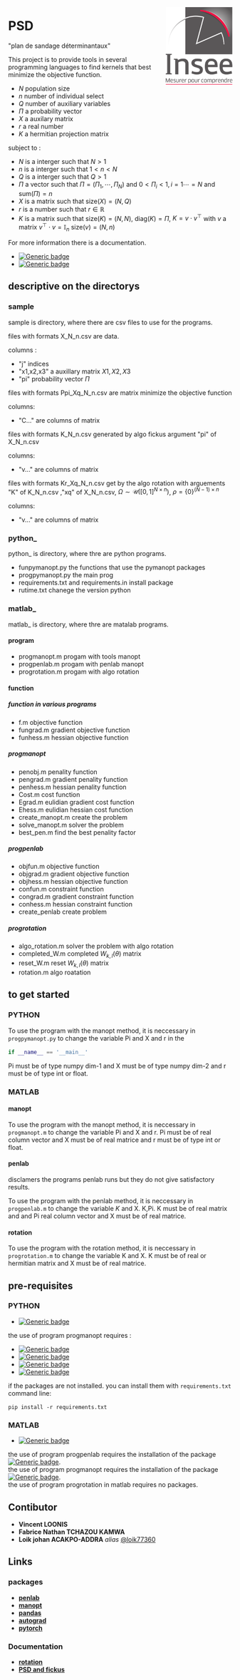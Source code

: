 <a href="https://www.insee.fr/fr/accueil"> <img src="docs/img/Logo_Insee.svg.png?raw=true" width="150" align="right"> </a>
# PSD

"plan de sandage déterminantaux"

This project is to provide tools in several programming languages to find kernels that best minimize the objective function.  

- $N$  population size
- $n$ number of individual select
- $Q$ number of auxiliary variables 
- $\Pi$ a probability vector
- $X$ a  auxilary matrix 
- $r$ a real number
- $K$ a hermitian projection matrix 

subject to :

- $N$ is a interger such that $N > 1$
- $n$ is a interger such that $1 < n < N$
- $Q$ is a interger such that $Q > 1$
- $\Pi$ a vector such that $\Pi = (\Pi_1,\cdots,\Pi_N)$ and $0 < \Pi_i < 1 , i=1\cdots=N$ and $\mathrm{sum}(\Pi)= n$
- $X$ is a matrix such that $\mathrm{size}(X) = (N,Q)$
- $r$ is a number such that $r \in \mathbb{R}$
- $K$ is a matrix such that $\mathrm{size}(K) = (N,N)$, $\mathrm{diag}(K) = \Pi$, $K = v \cdot v^\top$ with $v$ a matrix $v^\top \cdot v = \mathbb{I}_n$ $\mathrm{size}(v) = (N,n)$

For more information there is a documentation.

- [![Generic badge](https://img.shields.io/badge/with--made-python-informational.svg)](https://shields.io/)
- [![Generic badge](https://img.shields.io/badge/with--made-matlab-informational.svg)](https://shields.io)
<!-- - [![shield](http://img.shields.io/badges/made with-r-informational)](http://forthebadge.com) -->
<!-- - [![shield](http://img.shields.io/badges/made with-matlab-informational)](http://forthebadge.com) -->


## descriptive on the directorys

### sample

sample is directory, where there are csv files to use for the programs.

files with formats X_N_n.csv are data.

columns :
- "j" indices
- "x1,x2,x3" a auxillary matrix $X1,X2,X3$
- "pi" probability vector $\Pi$

files with formats Ppi_Xq_N_n.csv are matrix minimize the objective function

columns:
- "C..." are columns of matrix

files with formats K_N_n.csv generated by algo fickus argument "pi" of X_N_n.csv

columns:
- "v..." are columns of matrix

files with formats Kr_Xq_N_n.csv get by the algo rotation with arguements  "K" of K_N_n.csv ,"xq" of X_N_n.csv, $\Omega \sim \mathcal{U}([0,1]^{N \times n})$, $\rho = \{ 0 \}^{(N-1)\times n}$

columns:
- "v..." are columns of matrix

### python_ 
python_ is directory, where thre are python programs.
- funpymanopt.py the functions that use the pymanopt packages
- progpymanopt.py the main prog
- requirements.txt and requirements.in install package
- rutime.txt chanege the version python

### matlab_
matlab_ is directory, where thre are matalab programs.

#### program
- progmanopt.m progam with tools manopt
- progpenlab.m progam with penlab manopt
- progrotation.m progam with algo rotation

#### function
##### function in various programs
- f.m objective function
- fungrad.m gradient objective function
- funhess.m hessian objective function
##### progmanopt
- penobj.m penality function
- pengrad.m gradient penality function
- penhess.m hessian penality function
- Cost.m cost function
- Egrad.m eulidian gradient cost function
- Ehess.m eulidian hessian cost function
- create_manopt.m create the problem
- solve_manopt.m solver the problem
- best_pen.m find the best penality factor
##### progpenlab
- objfun.m objective function
- objgrad.m gradient objective function
- objhess.m hessian objective function
- confun.m constraint function
- congrad.m gradient constraint function
- conhess.m hessian constraint function
- create_penlab create problem
##### progrotation
- algo_rotation.m solver the problem with algo rotation
- completed_W.m completed $W_{k,l}(\theta)$ matrix
- reset_W.m reset $W_{k,l}(\theta)$ matrix
- rotation.m  algo roatation
<!-- --> 
## to get started

### PYTHON
To use the program with the manopt method, it is neccessary in `progpymanopt.py` to change the variable Pi and X and r in the 
```python 
if __name__ == '__main__'
```
Pi must be of type numpy dim-1 and X must be of type numpy dim-2 and r must be of type int or float.  

### MATLAB

#### manopt
To use the program with the manopt method, it is neccessary in `progmanopt.m`  to change the variable Pi and X and r. Pi must be of real column vector and X must be of real matrice and r must be of type int or float.
#### penlab
disclamers the programs penlab runs but they do not give satisfactory results.

To use the program with the penlab method, it is neccessary in `progpenlab.m` to change the variable $K$ and X. K,Pi. K must be of real matrix and and Pi real column vector and X must be of real matrice.
#### rotation    
To use the program with the rotation method, it is neccessary in `progrotation.m`  to change the variable K and X. K must be of real or hermitian matrix and X must be of real matrice.         
<!--
 $\Omega \sim \mathcal{U}([0,1]^{N \times n})$
### R
### Julia
-->

## pre-requisites

### PYTHON

- [![Generic badge](https://img.shields.io/badge/python-3.7.3-brightgreen.svg)](https://shields.io)

the use of program progmanopt requires :  

- [![Generic badge](https://img.shields.io/badge/pandas-0.24.2-brithtgreen.svg)](https://shields.io)
- [![Generic badge](https://img.shields.io/badge/autograd-1.4-brithtgreen.svg)](https://shields.io)
- [![Generic badge](https://img.shields.io/badge/manopt-2.0-brithtgreen.svg)](https://shields.io)
- [![Generic badge](https://img.shields.io/badge/pytorch-1.12-brithtgreen.svg)](https://shields.io)
<!-- - [![Generic badge](https://img.shields.io/badge/tensorflow-?-brithtgreen.svg)](https://shields.io) -->

if the packages are not installed. you can install them with `requirements.txt` command line:

```
pip install -r requirements.txt
```

### MATLAB


<!--**[matlab](https://fr.mathworks.com/products/matlab.html)** version R2018b +-->
- [![Generic badge](https://img.shields.io/badge/matlab-R2018b-brithtgreen.svg)](https://shields.io)

the use of program progpenlab requires the installation of the package [![Generic badge](https://img.shields.io/badge/pelab-1.04-brithtgreen.svg)](https://shields.io).  
the use of program progmanopt requires the installation of the package [![Generic badge](https://img.shields.io/badge/manopt-7.0.0-brithtgreen.svg)](https://shields.io).   
the use of program progrotation in matlab requires no packages.
<!-- dépandance --> 

<!--
### JULIA


-->

## Contibutor

- **Vincent LOONIS**
- **Fabrice Nathan TCHAZOU KAMWA**
- **Loik johan ACAKPO-ADDRA** _alias_ [@loik77360](https://github.com/loik77360/PSD)

## Links

### packages

- **[penlab](https://web.mat.bham.ac.uk/kocvara/penlab)**
- **[manopt](https://www.manopt.org/)**
- **[pandas](https://pandas.pydata.org/)**
- **[autograd](https://pypi.org/project/autograd/)**
- **[pytorch](https://pytorch.org/)**
<!-- **[tensorflow](https://www.manopt.org/tutorial.html)** -->



### Documentation
- **[rotation](https://www.sciencedirect.com/journal/journal-of-statistical-planning-and-inference)**   
- **[PSD and fickus](docs/documentation/Techniques_d_enquete.pdf)**
<!-- liks -->





